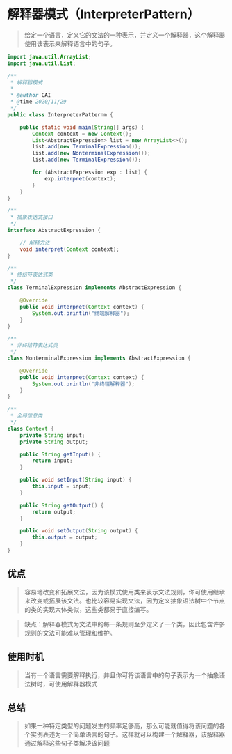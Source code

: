 # 解释器模式（InterpreterPattern）

> 给定一个语言，定义它的文法的一种表示，并定义一个解释器，这个解释器使用该表示来解释语言中的句子。

``` java
import java.util.ArrayList;
import java.util.List;

/**
 * 解释器模式
 *
 * @author CAI
 * @time 2020/11/29
 */
public class InterpreterPatternm {

    public static void main(String[] args) {
        Context context = new Context();
        List<AbstractExpression> list = new ArrayList<>();
        list.add(new TerminalExpression());
        list.add(new NonterminalExpression());
        list.add(new TerminalExpression());

        for (AbstractExpression exp : list) {
            exp.interpret(context);
        }
    }
}

/**
 * 抽象表达式接口
 */
interface AbstractExpression {

    // 解释方法
    void interpret(Context context);
}

/**
 * 终结符表达式类
 */
class TerminalExpression implements AbstractExpression {

    @Override
    public void interpret(Context context) {
        System.out.println("终端解释器");
    }
}

/**
 * 非终结符表达式类
 */
class NonterminalExpression implements AbstractExpression {

    @Override
    public void interpret(Context context) {
        System.out.println("非终端解释器");
    }
}

/**
 * 全局信息类
 */
class Context {
    private String input;
    private String output;

    public String getInput() {
        return input;
    }

    public void setInput(String input) {
        this.input = input;
    }

    public String getOutput() {
        return output;
    }

    public void setOutput(String output) {
        this.output = output;
    }
}
```

## 优点

> 容易地改变和拓展文法，因为该模式使用类来表示文法规则，你可使用继承来改变或拓展该文法。也比较容易实现文法，因为定义抽象语法树中个节点的类的实现大体类似，这些类都易于直接编写。

> 缺点：解释器模式为文法中的每一条规则至少定义了一个类，因此包含许多规则的文法可能难以管理和维护。

## 使用时机

> 当有一个语言需要解释执行，并且你可将该语言中的句子表示为一个抽象语法树时，可使用解释器模式

## 总结

> 如果一种特定类型的问题发生的频率足够高，那么可能就值得将该问题的各个实例表述为一个简单语言的句子。这样就可以构建一个解释器，该解释器通过解释这些句子类解决该问题

